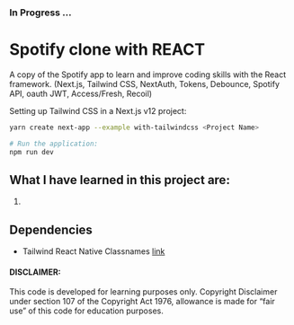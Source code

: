 ### In Progress ...

# Spotify clone with REACT
  A copy of the Spotify app to learn and improve coding skills with the React framework.
  (Next.js, Tailwind CSS, NextAuth, Tokens, Debounce, Spotify API, oauth JWT, Access/Fresh, Recoil)
  
  Setting up Tailwind CSS in a Next.js v12 project:

  ```bash
  yarn create next-app --example with-tailwindcss <Project Name>
  
  # Run the application:
  npm run dev
  ```

## What I have learned in this project are:

  1.

## Dependencies
  - Tailwind React Native Classnames [link](https://github.com/tailwindlabs/heroicons)

  
#### DISCLAIMER: 

This code is developed for learning purposes only. Copyright Disclaimer under section 107 of the Copyright Act 1976, allowance is made for “fair use” of this code for education purposes.